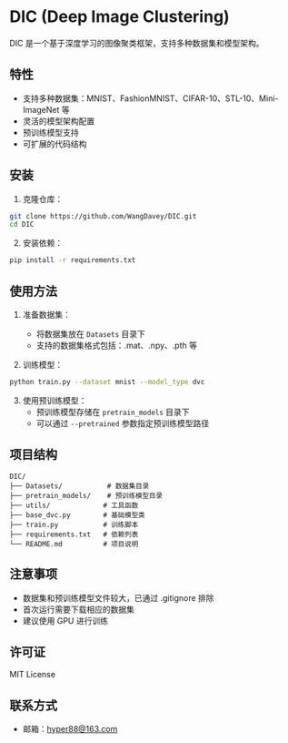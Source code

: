 # DIC (Deep Image Clustering)

DIC 是一个基于深度学习的图像聚类框架，支持多种数据集和模型架构。

## 特性

- 支持多种数据集：MNIST、FashionMNIST、CIFAR-10、STL-10、Mini-ImageNet 等
- 灵活的模型架构配置
- 预训练模型支持
- 可扩展的代码结构

## 安装

1. 克隆仓库：
```bash
git clone https://github.com/WangDavey/DIC.git
cd DIC
```

2. 安装依赖：
```bash
pip install -r requirements.txt
```

## 使用方法

1. 准备数据集：
   - 将数据集放在 `Datasets` 目录下
   - 支持的数据集格式包括：.mat、.npy、.pth 等

2. 训练模型：
```bash
python train.py --dataset mnist --model_type dvc
```

3. 使用预训练模型：
   - 预训练模型存储在 `pretrain_models` 目录下
   - 可以通过 `--pretrained` 参数指定预训练模型路径

## 项目结构

```
DIC/
├── Datasets/           # 数据集目录
├── pretrain_models/    # 预训练模型目录
├── utils/             # 工具函数
├── base_dvc.py        # 基础模型类
├── train.py           # 训练脚本
├── requirements.txt   # 依赖列表
└── README.md          # 项目说明
```

## 注意事项

- 数据集和预训练模型文件较大，已通过 .gitignore 排除
- 首次运行需要下载相应的数据集
- 建议使用 GPU 进行训练

## 许可证

MIT License

## 联系方式

- 邮箱：hyper88@163.com 